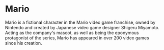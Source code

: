 # Mario
Mario is a fictional character in the Mario video game franchise, owned by Nintendo and created by Japanese video game designer Shigeru Miyamoto. Acting as the company's mascot, as well as being the eponymous protagonist of the series, Mario has appeared in over 200 video games since his creation.